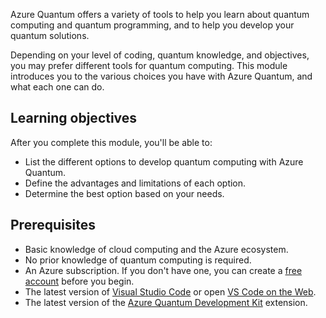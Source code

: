 Azure Quantum offers a variety of tools to help you learn about quantum computing and quantum programming, and to help you develop your quantum solutions. 

Depending on your level of coding, quantum knowledge, and objectives, you may prefer different tools for quantum computing. This module introduces you to the various choices you have with Azure Quantum, and what each one can do.

## Learning objectives

After you complete this module, you'll be able to:

- List the different options to develop quantum computing with Azure Quantum.
- Define the advantages and limitations of each option.
- Determine the best option based on your needs.

## Prerequisites

- Basic knowledge of cloud computing and the Azure ecosystem.
- No prior knowledge of quantum computing is required.
- An Azure subscription. If you don't have one, you can create a [free account](https://azure.microsoft.com/free/?WT.mc_id=academic-15963-cxa) before you begin.
- The latest version of [Visual Studio Code](https://code.visualstudio.com/download) or open [VS Code on the Web](https://vscode.dev/quantum).
- The latest version of the [Azure Quantum Development Kit](https://marketplace.visualstudio.com/items?itemName=quantum.qsharp-lang-vscode) extension.
